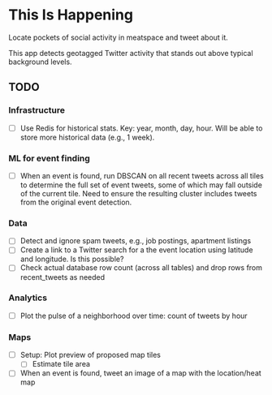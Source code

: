 # This Is Happening

Locate pockets of social activity in meatspace and tweet about it.

This app detects geotagged Twitter activity that stands out above typical background levels.

## TODO

### Infrastructure

- [ ] Use Redis for historical stats. Key: year, month, day, hour. Will be able to store more historical data (e.g., 1 week).

### ML for event finding

- [ ] When an event is found, run DBSCAN on all recent tweets across all tiles to determine the full set of event tweets, some of which may fall outside of the current tile. Need to ensure the resulting cluster includes tweets from the original event detection.

### Data

- [ ] Detect and ignore spam tweets, e.g., job postings, apartment listings
- [ ] Create a link to a Twitter search for a the event location using latitude and longitude. Is this possible?
- [ ] Check actual database row count (across all tables) and drop rows from recent_tweets as needed

### Analytics

- [ ] Plot the pulse of a neighborhood over time: count of tweets by hour

### Maps

- [ ] Setup: Plot preview of proposed map tiles
  - [ ] Estimate tile area
- [ ] When an event is found, tweet an image of a map with the location/heat map
